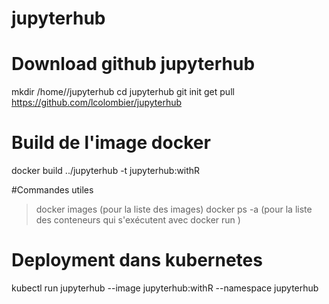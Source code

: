 # jupyterhub

# Download github jupyterhub
mkdir /home/<user>/jupyterhub
cd jupyterhub
git init
get pull https://github.com/lcolombier/jupyterhub

# Build de l'image docker
docker build ../jupyterhub -t  jupyterhub:withR

#Commandes utiles
> docker images (pour la liste des images)
> docker ps -a (pour la liste des conteneurs qui s'exécutent avec docker run <image>)

# Deployment dans kubernetes
kubectl run jupyterhub --image jupyterhub:withR --namespace jupyterhub
